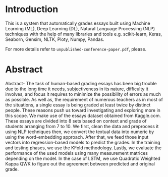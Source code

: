 # Introduction
This is a system that automatically grades essays built using Machine Learning (ML), Deep Learning (DL), Natural Language Processing (NLP) techniques with the help of many libraries and tools e.g. scikit-learn, Keras, Seaborn, Gensim, NLTK, Ploty, Numpy, Pandas.

For more details refer to `unpublished-conference-paper.pdf`, please.

# Abstract
Abstract- The task of human-based grading essays has been big
trouble due to the long time it needs, subjectiveness in its nature,
difficulty it involves, and focus it requires to minimize the
possibility of errors as much as possible. As well as, the
requirement of numerous teachers as in most of the situations, a
single essay is being graded at least twice by distinct people.
These reasons push us toward investigating and exploring more
in this scope. We make use of the essays dataset obtained from
Kaggle.com. These essays are divided into 8 sets based on
context and grade of students arranging from 7 to 10. We first,
clean the data and preprocess it using NLP techniques then, we
convert the textual data into numeric by using the
word-embedding approach. After that, we feed those input
vectors into regression-based models to predict the grades. In the
training and testing phases, we use the KFold methodology.
Lastly, we evaluate the performance of the used models using
many measurement matrices depending on the model. In the case
of LSTM, we use Quadratic Weighted Kappa QWK to figure out
the agreement between predicted and original grade.
